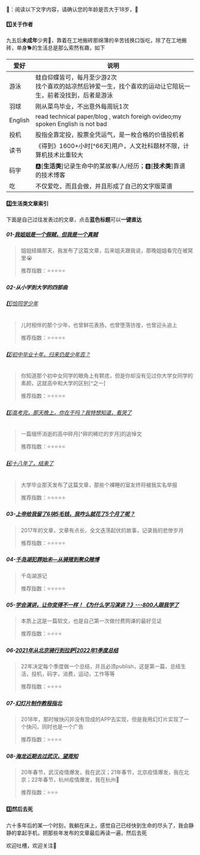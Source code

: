 🔞：阅读以下文字内容，请确认您的年龄是否大于18岁，🤣



#### 1️⃣关于作者

九五后**未成年**少男:man:，靠着在工地搬砖那绵薄的辛苦钱换口饭吃，除了在工地搬砖，单身:dog2:的生活总是那么索然有趣，如下

| 爱好    | 说明                                                         |
| ------- | ------------------------------------------------------------ |
| 游泳    | 蛙自仰蝶皆可，每月至少游2次<br />找个喜欢的姑凉然后钟爱一生，找个喜欢的运动让它陪玩一生，前者没找到，后者是游泳 |
| 羽球    | 刚从菜鸟毕业，不出意外每周玩1次                              |
| English | read technical paper/blog , watch foreigh ovideo;my spoken English is not bad |
| 投机    | 股指全靠定投，股票全凭运气，是一枚合格的价值投机者           |
| 读书    | 《得到》1600+小时[^66天]用户，人文社科题材不限，计算机技术比重较大 |
| 码字    | :a:[**生活类**]记录生命中的某故事/人/经历；:b:[**技术类**]靠谱的技术博客 |
| 吃      | 不仅爱吃，而且会做，并且形成了自己的文字版菜谱               |



#### :two:生活类文章索引

下面是自己过往发表过的文章，点击**蓝色标题**可以**一键直达**



##### 01-[我姐姐是一个假贼，但我是一个真贼](http://mp.weixin.qq.com/s?__biz=MzIxNTQyNjQzNA==&mid=2247485191&idx=1&sn=02acde7b2ee2db80f7e0aa793203d328&chksm=979933eaa0eebafc51067c4a01ba38a2ad13d1ef691157cd4fb4a7de61344d1eabe40d1b3e03&scene=21#wechat_redirect)

> 姐姐结婚那天，我发布了这篇文章，后来姐夫跟我说，那晚姐姐看完在被窝里😭
>
> 推荐指数：:star::star::star::star::star:



##### 02-从小学到大学的四部曲

###### :one:[恰同学少年](http://mp.weixin.qq.com/s?__biz=MzIxNTQyNjQzNA==&mid=2247485421&idx=1&sn=25b130c8b46bfad8f67e48f1ff7da28c&chksm=97993300a0eeba161036bc0971339d7e487cf210f7f2236bcd8be6113859d84e82fa3911c406&scene=21#wechat_redirect)

> 儿时相伴的那个少年，也曾鲜花表扬，也曾堕落彷徨，也曾迎头追上
>
> 推荐指数：:star::star::star::star::star:



###### :two:[初中毕业十年，归来仍是少年否？](http://mp.weixin.qq.com/s?__biz=MzIxNTQyNjQzNA==&mid=2247485476&idx=1&sn=8f4c8e988782cef25d136fc238b6cfa3&chksm=97993cc9a0eeb5df6b370dc6acbe80cb14a7b5b912fe0250f09c3e0e8ad461a27c9813c61996&scene=21#wechat_redirect)

> 你知道那个初中女同学的眼角上有颗痣，但是你却没有见过你大学女同学的素颜，这就高中和大学的区别[^之一]
>
> 推荐指数：:star::star::star::star::star:



###### :three:[高考完，那天晚上，你在干吗？我特想知道，看哭了](http://mp.weixin.qq.com/s?__biz=MzIxNTQyNjQzNA==&mid=2247485169&idx=1&sn=b1e6da064fdd9db878b11731b7eb068e&chksm=9799321ca0eebb0a315727f2894a4ffe5ad82c4ac8e20542684088e254b9f425e2f4c2b11d3e&scene=21#wechat_redirect)

> 一篇缅怀消逝的高中碎月[^碎的稀烂的岁月]的追悼文
>
> 推荐指数：:star::star::star::star::star:



###### :four:[十八年了，结束了](http://mp.weixin.qq.com/s?__biz=MzIxNTQyNjQzNA==&mid=2247485244&idx=1&sn=0f03edd178b30a2953ff17c9dbc41fc2&chksm=979933d1a0eebac7a1e1a58aa82f3c2b21494b13bdcaa18f55235ccf536cc118a150eed6cfa2&scene=21#wechat_redirect)

> 大学毕业那天发布了这篇文章，那些个裸睡的室友终将被我实名举报
>
> 推荐指数：:star::star::star::star::star:



##### 03-[上帝给我留了6块5毛钱，我咋么就花了5个月了呢？](http://mp.weixin.qq.com/s?__biz=MzIxNTQyNjQzNA==&mid=2247484708&idx=1&sn=43eb11e12f55451c094c6612624bbfb0&chksm=979931c9a0eeb8dfada7aa8df103db30b0839d18c5677a923749149893ae2a76a5a664eea2cf&scene=21#wechat_redirect)

> 2017年的文章，文章有点长，全文迭荡起伏的故事，记录我的悲惨岁月
>
> 推荐指数：:star::star::star::star::star:



##### 04-[千岛湖犯罪始末—从骑猪到聚众赌博](http://mp.weixin.qq.com/s?__biz=MzIxNTQyNjQzNA==&mid=2247485681&idx=1&sn=0cf2d615801f46eb610dc3fa794d5c2d&chksm=97993c1ca0eeb50a717e8580992fe6e0f140fd301b4839b762ab84f95152336fe3ce84df7604&scene=21#wechat_redirect)

> 千岛湖游记
>
> 推荐指数：⭐️⭐️⭐️⭐️⭐️



##### 05-[学会演讲，让你变得不一样！《为什么学习演讲？》---800人跟我学了](http://mp.weixin.qq.com/s?__biz=MzIxNTQyNjQzNA==&mid=2247484801&idx=1&sn=7b55ec94fc3cf7a482731a5d68527daf&chksm=9799316ca0eeb87a1c5c5dde8df6b6747d458a4924e74448d31b156380db1987ba20c20970bd&scene=21#wechat_redirect)

> 本质上这是一篇软文，也是自己第一次做付费网课的最好见证
>
> 推荐指数：:star::star::star::star:



##### 06-[2021年从北京骑行到拉萨|2022年1季度总结](http://mp.weixin.qq.com/s?__biz=MzIxNTQyNjQzNA==&mid=2247485560&idx=1&sn=e8dbe54c3a14decdece9dd299e690850&chksm=97993c95a0eeb583f90999556f9234d758df80e99154314a8854cd2026c80067f18bfea304cf&scene=21#wechat_redirect)

> 22年决定每个季度做一个总结，并且必须publish，这是第一篇，总结生活，投机，码字，消费，运动，工作等等
>
> 推荐指数：:star::star::star::star:



##### 07-[幻灯片制作教程指北](http://mp.weixin.qq.com/s?__biz=MzIxNTQyNjQzNA==&mid=2247485015&idx=1&sn=abca4c0ce73ea2a9b070ed505c3a1c06&chksm=979932baa0eebbac06390355b3388b940b66fbb8168b5162512f22ee0d806ccbc5665779c6f5&scene=21#wechat_redirect)

> 2018年，那时候快闪并没有现成的APP去实现，但是我用幻灯片实现了一个快闪，同时也是一个广告
>
> 推荐指数：:star::star::star::star:



##### 08-[海龙近期去过武汉，望周知](http://mp.weixin.qq.com/s?__biz=MzIxNTQyNjQzNA==&mid=2247485309&idx=1&sn=6a1eab1c14731dcf58b49f870cc943de&chksm=97993390a0eeba861cff0524238e09ed3383080e8bf93a2c0a1c492f82083fd56af1f9515959&scene=21#wechat_redirect)

> 20年春节，武汉疫情爆发，我在武汉；21年春节，北京疫情爆发，我在北京；22年春节，杭州疫情爆发，我在杭州🤣
>
> 推荐指数：:star::star::star:

 

#### :three:然后去死

六十多年后的某一个时刻，我躺在床上，感觉自己已经快到生命的尽头了，我会静静的拿起手机，把那些年发布的文章最后再读一遍，然后去死



欢迎吐槽，欢迎关注🤣
